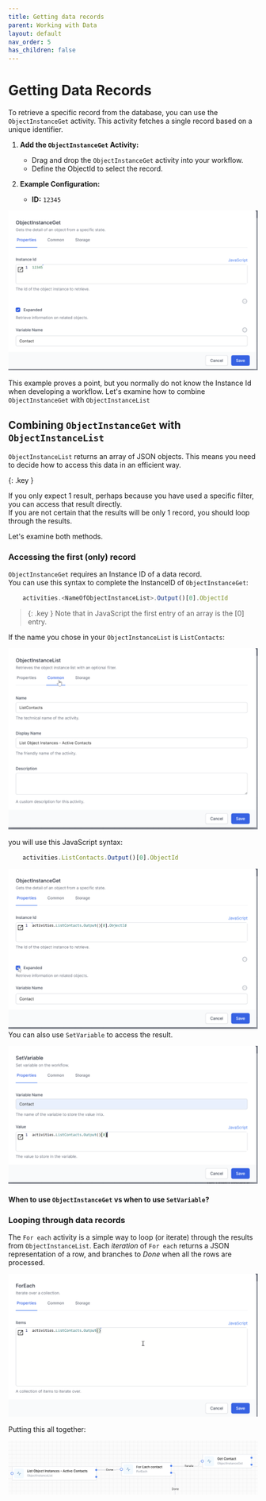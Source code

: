 ```yaml
---
title: Getting data records
parent: Working with Data
layout: default
nav_order: 5
has_children: false
---
```


# Getting Data Records

To retrieve a specific record from the database, you can use the `ObjectInstanceGet` activity. This activity fetches a single record based on a unique identifier.

1. **Add the `ObjectInstanceGet` Activity:**
   - Drag and drop the `ObjectInstanceGet` activity into your workflow.
   - Define the ObjectId to select the record.

2. **Example Configuration:**
   - **ID:** `12345`

![](../images/2024-07-11-08-29-02.png)

This example proves a point, but you normally do not know the Instance Id when developing a workflow.  Let's examine how to combine `ObjectInstanceGet` with `ObjectInstanceList`

## Combining `ObjectInstanceGet` with `ObjectInstanceList`

`ObjectInstanceList` returns an array of JSON objects.  This means you need to decide how to access this data in an efficient way.

{: .key }

If you only expect 1 result, perhaps because you have used a specific filter, you can access that result directly.  
If you are not certain that the results will be only 1 record, you should loop through the results.  

Let's examine both methods.

### Accessing the first (only) record

`ObjectInstanceGet` requires an Instance ID of a data record.  
You can use this syntax to complete the InstanceID of `ObjectInstanceGet`:

~~~JavaScript
    activities.<NameOfObjectInstanceList>.Output()[0].ObjectId
~~~

> {: .key }
Note that in JavaScript the first entry of an array is the [0] entry.

If the name you chose in your `ObjectInstanceList` is `ListContacts`:



![](../images/2024-07-11-08-20-55.png)

you will use this JavaScript syntax:

~~~JavaScript
    activities.ListContacts.Output()[0].ObjectId
~~~

![](../images/2024-07-11-08-22-22.png)
You can also use `SetVariable` to access the result.  

![](../images/2024-07-11-09-13-42.png)

#### When to use `ObjectInstanceGet` vs when to use `SetVariable`?

### Looping through data records

The `For each` activity is a simple way to loop (or iterate) through the results from `ObjectInstanceList`.  Each *iteration* of `For each` returns a JSON representation of a row, and branches to *Done* when all the rows are processed.

![](../images/2024-07-11-09-20-35.png)

Putting this all together:

![](../images/2024-07-11-09-22-02.png)

  